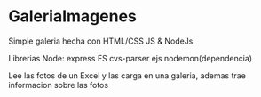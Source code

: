 # GaleriaImagenes
Simple galeria hecha con HTML/CSS JS & NodeJs

Librerias Node: express FS cvs-parser ejs nodemon(dependencia)

Lee las fotos de un Excel y las carga en una galeria, ademas trae informacion sobre las fotos
